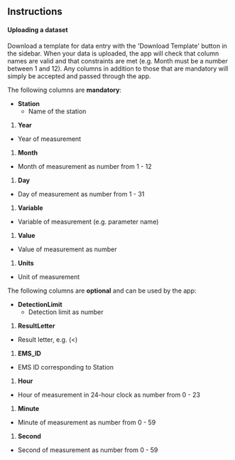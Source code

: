 ## Instructions

#### Uploading a dataset

Download a template for data entry with the 'Download Template' button in the sidebar. When your data is uploaded, the app will check that column names are valid and that constraints are met (e.g. Month must be a number between 1 and 12). Any columns in addition to those that are mandatory will simply be accepted and passed through the app.  


The following columns are **mandatory**:
* **Station**
  - Name of the station
1. **Year**
  - Year of measurement
1. **Month**
  - Month of measurement as number from 1 - 12
1. **Day**
  - Day of measurement as number from 1 - 31
1. **Variable**
  - Variable of measurement (e.g. parameter name)
1. **Value**
  - Value of measurement as number
1. **Units**
  - Unit of measurement 
  
The following columns are **optional** and can be used by the app: 
* **DetectionLimit**
  - Detection limit as number
1. **ResultLetter**
  - Result letter, e.g. (<)
1. **EMS_ID**
  - EMS ID corresponding to Station
1. **Hour**
  - Hour of measurement in 24-hour clock as number from 0 - 23
1. **Minute**
  - Minute of measurement as number from 0 - 59
1. **Second**
  - Second of measurement as number from 0 - 59
